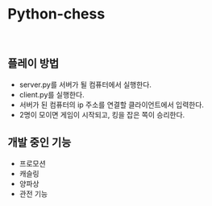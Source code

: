 # Python-chess

<br>

## 플레이 방법

- server.py를 서버가 될 컴퓨터에서 실행한다.
- client.py를 실행한다.
- 서버가 된 컴퓨터의 ip 주소를 연결할 클라이언트에서 입력한다.
- 2명이 모이면 게임이 시작되고, 킹을 잡은 쪽이 승리한다.

## 개발 중인 기능

- 프로모션
- 캐슬링
- 양파상
- 관전 기능